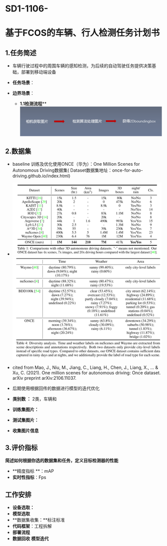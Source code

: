 # SD1-1106-

# 基于FCOS的车辆、行人检测任务计划书

## 1.任务简述
- 车辆行驶过程中的周围车辆的感知检测，为后续的自动驾驶任务提供决策基础，部署到移动端设备

- **任务场景**：
- **边界场景**：
  - **1.1检测流程****
    ![流程](imgs/检测流程.png)

## 2.数据集
- baseline 训练及优化使用ONCE（华为）：One Million Scenes for Autonomous Driving数据集( Dataset数据集地址：once-for-auto-driving.github.io/index.html)
- ![ONCE](imgs/oncedataset.png) ![ONCE_s](imgs/once_.png)
- cited  from  Mao, J., Niu, M., Jiang, C., Liang, H., Chen, J., Liang, X., ... & Xu, C. (2021). One million scenes for autonomous driving: Once dataset. arXiv preprint arXiv:2106.11037.
- 后期使用根据回传的数据进行模型的迭代优化

- **类别数 ：** 2类，车辆和

- **训练集图片：**
- **测试集图片：**

- **收集图片信息**

## 3.评价指标

**简述如何根据你选的数据集和任务，定义目标检测器的性能**

- **精度指标 **：mAP
- **实时性指标**：Fps

## 工作安排

- **设备选取：**
- **模型选取**
- **数据集收集：**标注标准
- **代码框架**：工程拆解
- **部署流程**
- **数据回收** **模型迭代**


